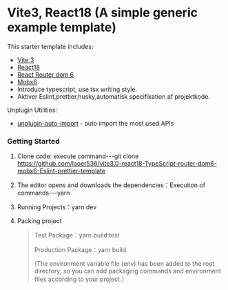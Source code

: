 # Vite3, React18 (A simple generic example template)

This starter template includes:

- [Vite 3](https://vitejs.dev/guide/)
- [React18](https://react.docschina.org/)
- [React Router dom 6](https://reactrouter.com/en/main)
- [Mobx6](https://mobx.js.org/README.html)
- Introduce typescript, use tsx writing style.
- Aktiver Eslint,prettier,husky,automatisk specifikation af projektkode.

Unplugin Utilities:

- [unplugin-auto-import](https://github.com/antfu/unplugin-auto-import) - auto import the most used APIs

### Getting Started

1. Clone code: execute command---git clone https://github.com/laoer536/vite3.0-react18-TypeScript-router-dom6-mobx6-Eslint-prettier-template

2. The editor opens and downloads the dependencies：Execution of commands---yarn

3. Running Projects：yarn dev

4. Packing project

   > Test Package：yarn build:test
   >
   > Production Package：yarn build
   >
   > (The environment variable file (env) has been added to the root directory, so you can add packaging commands and environment files according to your project.）
